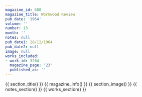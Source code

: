 ```yaml
---
magazine_id: 608
magazine_title: Wormwood Review
pub_date: '1964'
volume: ''
number: 13
month: ''
notes: null
pub_date1: 28/12/1964
pub_date2: null
image: null
works_included:
- work_id: 3204
  magazine_page: '23'
  published_as: ''
---
```


{{ section_title() }}
{{ magazine_info() }}
{{ section_image() }}
{{ notes_section() }}
{{ works_section() }}
